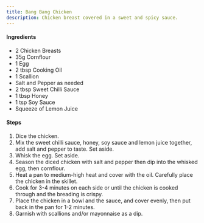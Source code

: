 ```yaml
---
title: Bang Bang Chicken
description: Chicken breast covered in a sweet and spicy sauce.
---
```


#### Ingredients

- 2 Chicken Breasts
- 35g Cornflour
- 1 Egg
- 2 tbsp Cooking Oil
- 1 Scallion
- Salt and Pepper as needed
- 2 tbsp Sweet Chilli Sauce
- 1 tbsp Honey
- 1 tsp Soy Sauce
- Squeeze of Lemon Juice

#### Steps

1. Dice the chicken.
2. Mix the sweet chilli sauce, honey, soy sauce and lemon juice together, add salt and pepper to taste. Set aside.
3. Whisk the egg. Set aside.
4. Season the diced chicken with salt and pepper then dip into the whisked egg, then cornflour.
5. Heat a pan to medium-high heat and cover with the oil. Carefully place the chicken in the skillet.
6. Cook for 3-4 minutes on each side or until the chicken is cooked through and the breading is crispy.
7. Place the chicken in a bowl and the sauce, and cover evenly, then put back in the pan for 1-2 minutes.
8. Garnish with scallions and/or mayonnaise as a dip.
